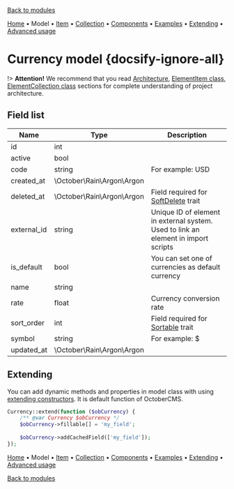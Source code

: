 [Back to modules](modules/home.md)

[Home](modules/currency/home.md)
• Model
• [Item](modules/currency/item/item.md)
• [Collection](modules/currency/collection/collection.md)
• [Components](modules/currency/component/component.md)
• [Examples](modules/currency/examples/examples.md)
• [Extending](modules/currency/extending/extending.md)
• [Advanced usage](modules/currency/advanced-usage/home.md)

# Currency model {docsify-ignore-all}

!> **Attention!**  We recommend that you read [Architecture](home.md#architecture), [ElementItem class](item-class/item-class.md),
[ElementCollection class](collection-class/collection-class.md) sections for complete understanding of  project architecture.

## Field list

|  Name | Type | Description |
|-------|------|--------|
|id|int|
|active|bool|
|code|string|For example: USD|
|created_at|\October\Rain\Argon\Argon|
|deleted_at|\October\Rain\Argon\Argon|Field required for [SoftDelete](https://octobercms.com/docs/database/traits#soft-deleting) trait|
|external_id|string|Unique ID of element in external system. Used to link an element in import scripts|
|is_default|bool|You can set one of currencies as default currency|
|name|string|
|rate|float|Currency conversion rate|
|sort_order|int|Field required for [Sortable](https://octobercms.com/docs/database/traits#sortable) trait|
|symbol|string|For example: $|
|updated_at|\October\Rain\Argon\Argon|

## Extending

You can add dynamic methods and properties in model class with using [extending constructors](http://octobercms.com/docs/services/behaviors#constructor-extension).
It is default function of OctoberCMS.

```php
Currency::extend(function ($obCurrency) {
    /** @var Currency $obCurrency */
    $obCurrency->fillable[] = 'my_field';
    
    $obCurrency->addCachedField(['my_field']);
});
```

[Home](modules/currency/home.md)
• Model
• [Item](modules/currency/item/item.md)
• [Collection](modules/currency/collection/collection.md)
• [Components](modules/currency/component/component.md)
• [Examples](modules/currency/examples/examples.md)
• [Extending](modules/currency/extending/extending.md)
• [Advanced usage](modules/currency/advanced-usage/home.md)

[Back to modules](modules/home.md)
